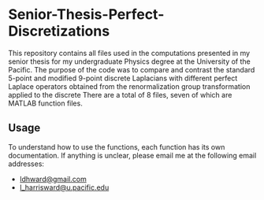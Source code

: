 # Senior-Thesis-Perfect-Discretizations

This repository contains all files used in the computations presented in my senior
thesis for my undergraduate Physics degree at the University of the Pacific. The
purpose of the code was to compare and contrast the standard 5-point and modified
9-point discrete Laplacians with different perfect Laplace operators obtained from
the renormalization group transformation applied to the discrete
There are a total of 8 files, seven of which are MATLAB function files.

## Usage

To understand how to use the functions, each function has its own documentation.
If anything is unclear, please email me at the following email addresses:
* ldhward@gmail.com
* l_harrisward@u.pacific.edu
